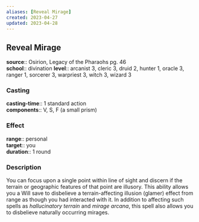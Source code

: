 ```yaml
---
aliases: [Reveal Mirage]
created: 2023-04-27
updated: 2023-04-28
---
```


## Reveal Mirage

**source**:: Osirion, Legacy of the Pharaohs pg. 46  
**school**:: divination
**level**:: arcanist 3, cleric 3, druid 2, hunter 1, oracle 3, ranger 1, sorcerer 3, warpriest 3, witch 3, wizard 3

### Casting

**casting-time**:: 1 standard action  
**components**:: V, S, F (a small prism)

### Effect

**range**:: personal  
**target**:: you  
**duration**:: 1 round

### Description

You can focus upon a single point within line of sight and discern if the terrain or geographic features of that point are illusory. This ability allows you a Will save to disbelieve a terrain-affecting illusion (glamer) effect from range as though you had interacted with it. In addition to affecting such spells as *hallucinatory terrain* and *mirage arcana*, this spell also allows you to disbelieve naturally occurring mirages.
